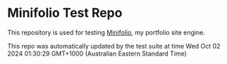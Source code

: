 # Minifolio Test Repo

This repository is used for testing [Minifolio](https://github.com/MaddyGuthridge/Minifolio), my portfolio site engine.

This repo was automatically updated by the test suite at time Wed Oct 02 2024 01:30:29 GMT+1000 (Australian Eastern Standard Time)

